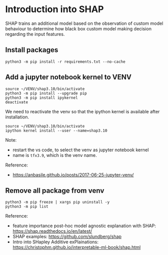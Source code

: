 # Introduction into SHAP

SHAP trains an additional model based on the observation of custom model behaviour to determine how black box custom model making decision regarding the input features.

## Install packages 
```
python3 -m pip install -r requirements.txt --no-cache
```

## Add a jupyter notebook kernel to VENV
```console
source ~/VENV/shap3.10/bin/activate
python3 -m pip install --upgrade pip
python3 -m pip install ipykernel
deactivate
```

We need to reactivate the venv so that the ipython kernel is available after installation.
```
source ~/VENV/shap3.10/bin/activate
ipython kernel install --user --name=shap3.10
```
Note: 
* restart the vs code, to select the venv as jupyter notebook kernel
* name is `tfx3.9`, which is the venv name.

Reference:
* https://anbasile.github.io/posts/2017-06-25-jupyter-venv/

## Remove all package from venv
```
python3 -m pip freeze | xargs pip uninstall -y
python3 -m pip list
```




Reference:
* feature importance post-hoc model agnostic explanation with SHAP: https://shap.readthedocs.io/en/latest/
* SHAP examples: https://github.com/slundberg/shap
* Intro into SHapley Additive exPlainations: https://christophm.github.io/interpretable-ml-book/shap.html
